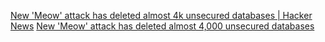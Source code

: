
[New 'Meow' attack has deleted almost 4k unsecured databases | Hacker News](https://news.ycombinator.com/item?id=23957510)
[New 'Meow' attack has deleted almost 4,000 unsecured databases](https://www.bleepingcomputer.com/news/security/new-meow-attack-has-deleted-almost-4-000-unsecured-databases/)

